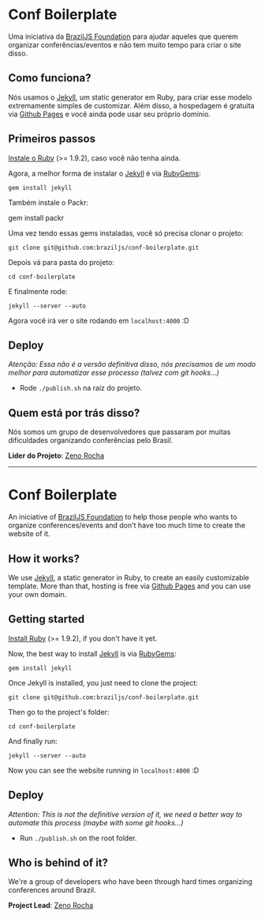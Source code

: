 # Conf Boilerplate

Uma iniciativa da [BrazilJS Foundation](http://braziljs.org) para ajudar aqueles que querem organizar conferências/eventos e não tem muito tempo para criar o site disso.

## Como funciona?

Nós usamos o [Jekyll](http://jekyllrb.com/), um static generator em Ruby, para criar esse modelo extremamente simples de customizar. Além disso, a hospedagem é gratuita via [Github Pages](http://pages.github.com) e você ainda pode usar seu próprio domínio.

## Primeiros passos

[Instale o Ruby](http://www.ruby-lang.org/pt/downloads/) (>= 1.9.2), caso você não tenha ainda.

Agora, a melhor forma de instalar o [Jekyll](http://jekyllrb.com/) é via [RubyGems](http://rubygems.org/):

	gem install jekyll

Também instale o Packr:

  gem install packr

Uma vez tendo essas gems instaladas, você só precisa clonar o projeto:

	git clone git@github.com:braziljs/conf-boilerplate.git

Depois vá para pasta do projeto:

	cd conf-boilerplate

E finalmente rode:

	jekyll --server --auto

Agora você irá ver o site rodando em `localhost:4000` :D

## Deploy

*Atenção: Essa não é a versão definitiva disso, nós precisamos de um modo melhor para automatizar esse processo (talvez com git hooks…)*

* Rode `./publish.sh` na raíz do projeto.

## Quem está por trás disso?

Nós somos um grupo de desenvolvedores que passaram por muitas dificuldades organizando conferências pelo Brasil.

**Líder do Projeto**: [Zeno Rocha](http://github.com/zenorocha)

---

# Conf Boilerplate

An iniciative of [BrazilJS Foundation](http://braziljs.org) to help those people who wants to organize conferences/events and don't have too much time to create the website of it.

## How it works?

We use [Jekyll](http://jekyllrb.com/), a static generator in Ruby, to create an easily customizable template. More than that, hosting is free via [Github Pages](http://pages.github.com) and you can use your own domain.

## Getting started

[Install Ruby](http://www.ruby-lang.org/en/downloads/) (>= 1.9.2), if you don't have it yet.

Now, the best way to install [Jekyll](http://jekyllrb.com/) is via [RubyGems](http://rubygems.org/):

	gem install jekyll

Once Jekyll is installed, you just need to clone the project:

	git clone git@github.com:braziljs/conf-boilerplate.git

Then go to the project's folder:

	cd conf-boilerplate

And finally run:

	jekyll --server --auto

Now you can see the website running in `localhost:4000` :D

## Deploy

*Attention: This is not the definitive version of it, we need a better way to automate this process (maybe with some git hooks…)*

* Run `./publish.sh` on the root folder.

## Who is behind of it?

We're a group of developers who have been through hard times organizing conferences around Brazil.

**Project Lead**: [Zeno Rocha](http://github.com/zenorocha)